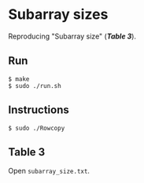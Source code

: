 # Subarray sizes
Reproducing "Subarray size" (***Table 3***).

## Run
```
$ make
$ sudo ./run.sh
```
## Instructions
```
$ sudo ./Rowcopy
```

## Table 3
Open `subarray_size.txt`.